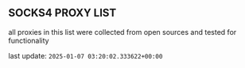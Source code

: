 ## SOCKS4 PROXY LIST

all proxies in this list were collected from open sources and tested for functionality

last update: `2025-01-07 03:20:02.333622+00:00`